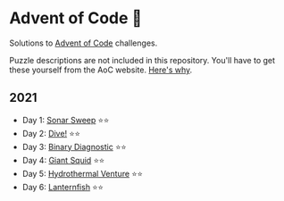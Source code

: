 # Advent of Code 🎄

Solutions to [Advent of Code](https://adventofcode.com) challenges.

Puzzle descriptions are not included in this repository. You'll have to get
these yourself from the AoC website.
[Here's why](https://www.reddit.com/r/adventofcode/comments/k99rod/sharing_input_data_were_we_requested_not_to/gf2ukkf/?context=3).

## 2021

- Day 1: [Sonar Sweep](2021/01) ⭐⭐️
- Day 2: [Dive!](2021/02) ⭐⭐️
- Day 3: [Binary Diagnostic](2021/03) ⭐⭐️
- Day 4: [Giant Squid](2021/04) ⭐⭐️
- Day 5: [Hydrothermal Venture](2021/05) ⭐⭐️
- Day 6: [Lanternfish](2021/06) ⭐⭐️
